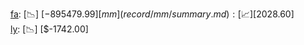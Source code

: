 [fa](record/fa/summary.md): [📉] [$-895479.99]  
[mm](record/mm/summary.md): [📈] [$2028.60]  
[ly](record/ly/summary.md): [📉] [$-1742.00]  
